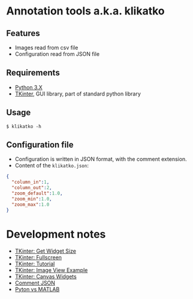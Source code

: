 # Annotation tools a.k.a. klikatko

## Features

- Images read from csv file
- Configuration read from JSON file

## Requirements

- [Python 3.X](https://www.python.org)
- [TKinter](https://docs.python.org/3.6/library/tkinter.html), GUI library,  part of standard python library

## Usage

``` shell
$ klikatko -h
```

## Configuration file

- Configuration is written in JSON format, with the comment extension.
- Content of the `klikatko.json`:

``` json
{
  "column_in":1,
  "column_out":2,
  "zoom_default":1.0,
  "zoom_min":1.0,
  "zoom_max":1.0
}

```

# Development notes

- [TKinter: Get Widget Size](https://stackoverflow.com/questions/3950687/how-to-find-out-the-current-widget-size-in-tkinter)
- [TKinter: Fullscreen](https://stackoverflow.com/questions/7966119/display-fullscreen-mode-on-tkinter)
- [TKinter: Tutorial](http://zetcode.com/gui/tkinter/)
- [TKinter: Image View Example](https://stackoverflow.com/questions/17504570/creating-simply-image-gallery-in-python-tkinter-pil#17505256)
- [TKinter: Canvas Widgets](https://www.python-course.eu/tkinter_canvas.php)
- [Comment JSON](https://commentjson.readthedocs.io/en/latest/)
- [Pyton vs MATLAB](https://blog.mide.com/matlab-vs-python-speed-for-vibration-analysis-free-download)
